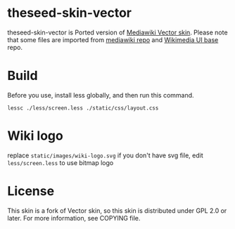 # theseed-skin-vector
theseed-skin-vector is Ported version of [Mediawiki Vector skin](https://www.mediawiki.org/wiki/Skin:Vector).
Please note that some files are imported from [mediawiki repo](https://phabricator.wikimedia.org/source/mediawiki/browse/master/) and [Wikimedia UI base](https://phabricator.wikimedia.org/source/wikimedia-ui-base/repository/master/) repo.

# Build
Before you use, install less globally, and then run this command.
```
lessc ./less/screen.less ./static/css/layout.css
```

# Wiki logo
replace `static/images/wiki-logo.svg`
if you don't have svg file, edit `less/screen.less` to use bitmap logo

# License
This skin is a fork of Vector skin, so this skin is distributed under GPL 2.0 or later. For more information, see COPYING file.